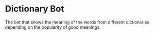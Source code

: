 # Dictionary Bot

The bot that shows the meaning of the words from different dictionaries depending on the popularity of good meanings.
